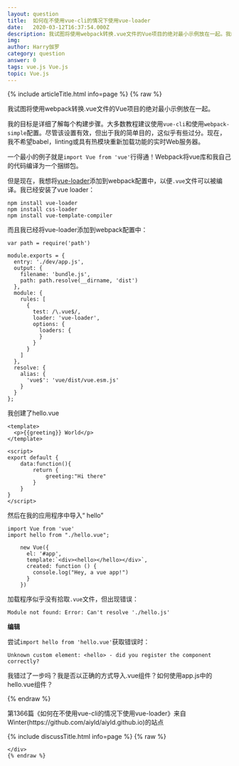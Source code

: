 ```yaml
---
layout: question
title:  如何在不使用vue-cli的情况下使用vue-loader
date:   2020-03-12T16:37:54.000Z
description: 我试图将使用webpack转换.vue文件的Vue项目的绝对最小示例放在一起。我的目标是详细了解每个构建步骤。大多数教程建议使用vue-cli和使用w...
img: 
author: Harry伽罗
category: question
answer: 0
tags: vue.js Vue.js
topic: Vue.js
---
```

<div class="article-root">
  <div class="article">
    {% include articleTitle.html info=page %}
    {% raw %}
    <div class="article-content"><p><font style="vertical-align: inherit;"><font style="vertical-align: inherit;">我试图将使用webpack转换.vue文件的Vue项目的绝对最小示例放在一起。</font></font></p>

<p><font style="vertical-align: inherit;"><font style="vertical-align: inherit;">我的目标是详细了解每个构建步骤。</font><font style="vertical-align: inherit;">大多数教程建议使用</font></font><code>vue-cli</code><font style="vertical-align: inherit;"><font style="vertical-align: inherit;">和使用</font></font><code>webpack-simple</code><font style="vertical-align: inherit;"><font style="vertical-align: inherit;">配置。</font><font style="vertical-align: inherit;">尽管该设置有效，但出于我的简单目的，这似乎有些过分。</font><font style="vertical-align: inherit;">现在，我不希望babel，linting或具有热模块重新加载功能的实时Web服务器。</font></font></p>

<p><font style="vertical-align: inherit;"><font style="vertical-align: inherit;">一个最小的例子就是</font></font><code>import Vue from 'vue'</code><font style="vertical-align: inherit;"><font style="vertical-align: inherit;">行得通！</font><font style="vertical-align: inherit;">Webpack将vue库和我自己的代码编译为一个捆绑包。</font></font></p>

<p><font style="vertical-align: inherit;"><font style="vertical-align: inherit;">但是现在，我想将</font></font><a href="https://vue-loader.vuejs.org/en/" rel="noreferrer"><font style="vertical-align: inherit;"><font style="vertical-align: inherit;">vue-loader</font></font></a><font style="vertical-align: inherit;"><font style="vertical-align: inherit;">添加</font><font style="vertical-align: inherit;">到webpack配置中，以便</font></font><code>.vue</code><font style="vertical-align: inherit;"><font style="vertical-align: inherit;">文件可以被编译。</font><font style="vertical-align: inherit;">我已经安装了vue loader：</font></font></p>

<pre><code>npm install vue-loader<font></font>
npm install css-loader<font></font>
npm install vue-template-compiler <font></font>
</code></pre>

<p><font style="vertical-align: inherit;"><font style="vertical-align: inherit;">而且我已经将vue-loader添加到webpack配置中：</font></font></p>

<pre><code>var path = require('path')<font></font>
<font></font>
module.exports = {<font></font>
  entry: './dev/app.js',<font></font>
  output: {<font></font>
    filename: 'bundle.js',<font></font>
    path: path.resolve(__dirname, 'dist')<font></font>
  },<font></font>
  module: {<font></font>
    rules: [<font></font>
      {<font></font>
        test: /\.vue$/,<font></font>
        loader: 'vue-loader',<font></font>
        options: {<font></font>
          loaders: {<font></font>
          }<font></font>
        }<font></font>
      }<font></font>
    ]<font></font>
  },<font></font>
  resolve: {<font></font>
    alias: {<font></font>
      'vue$': 'vue/dist/vue.esm.js'<font></font>
    }<font></font>
  }<font></font>
};<font></font>
</code></pre>

<p><font style="vertical-align: inherit;"><font style="vertical-align: inherit;">我创建了hello.vue</font></font></p>

<pre><code>&lt;template&gt;<font></font>
  &lt;p&gt;{{greeting}} World&lt;/p&gt;<font></font>
&lt;/template&gt;<font></font>
<font></font>
&lt;script&gt;<font></font>
export default {<font></font>
    data:function(){<font></font>
        return {<font></font>
            greeting:"Hi there"<font></font>
        }<font></font>
    }<font></font>
}<font></font>
&lt;/script&gt;<font></font>
</code></pre>

<p><font style="vertical-align: inherit;"><font style="vertical-align: inherit;">然后在我的应用程序中导入“ hello”</font></font></p>

<pre><code>import Vue from 'vue'<font></font>
import hello from "./hello.vue";<font></font>
<font></font>
    new Vue({<font></font>
      el: '#app',<font></font>
      template:`&lt;div&gt;&lt;hello&gt;&lt;/hello&gt;&lt;/div&gt;`,<font></font>
      created: function () {   <font></font>
        console.log("Hey, a vue app!")<font></font>
      }<font></font>
    })<font></font>
</code></pre>

<p><font style="vertical-align: inherit;"><font style="vertical-align: inherit;">加载程序似乎没有拾取</font></font><code>.vue</code><font style="vertical-align: inherit;"><font style="vertical-align: inherit;">文件，但出现错误：</font></font></p>

<pre><code>Module not found: Error: Can't resolve './hello.js' 
</code></pre>

<p><strong><font style="vertical-align: inherit;"><font style="vertical-align: inherit;">编辑</font></font></strong></p>

<p><font style="vertical-align: inherit;"><font style="vertical-align: inherit;">尝试</font></font><code>import hello from 'hello.vue'</code><font style="vertical-align: inherit;"><font style="vertical-align: inherit;">获取错误时：</font></font></p>

<pre><code>Unknown custom element: &lt;hello&gt; - did you register the component correctly?
</code></pre>

<p><font style="vertical-align: inherit;"><font style="vertical-align: inherit;">我错过了一步吗？</font><font style="vertical-align: inherit;">我是否以正确的方式导入.vue组件？</font><font style="vertical-align: inherit;">如何使用app.js中的hello.vue组件？</font></font></p></div>
    {% endraw %}
  </div>
  <p class="winter_mark">第1366篇《如何在不使用vue-cli的情况下使用vue-loader》来自Winter(https://github.com/aiyld/aiyld.github.io)的站点</p>
  <div class="discuss-wrapper">
    {% include discussTitle.html info=page %}
    {% raw %}
    <div class="discuss-list">
    
    </div>
    {% endraw %}
  </div>
<div>
